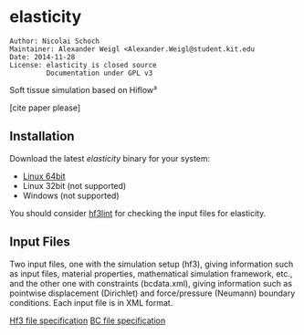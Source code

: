 elasticity
==========

    Author: Nicolai Schoch
    Maintainer: Alexander Weigl <Alexander.Weigl@student.kit.edu
    Date: 2014-11-28
    License: elasticity is closed source
             Documentation under GPL v3

Soft tissue simulation based on Hiflow³

[cite paper please]


## Installation

Download the latest *elasticity* binary for your system:

* [Linux 64bit](https://raw.githubusercontent.com/CognitionGuidedSurgery/elasticity/master/bin/elasticity.lx64)
* Linux 32bit (not supported)
* Windows (not supported)

You should consider [hf3lint](https://github.com/areku/hf3lint)
for checking the input files for elasticity.

## Input Files

Two input files, one with the simulation setup (hf3), giving information such as input files, material properties, mathematical simulation framework, etc., and the other one with constraints (bcdata.xml), giving information such as pointwise displacement (Dirichlet) and force/pressure (Neumann) boundary conditions.
Each input file is in XML format. 

[Hf3 file specification](https://github.com/CognitionGuidedSurgery/elasticity/wiki/Hiflow%C2%B3-Elasticity-Input-File)
[BC file specification](https://github.com/CognitionGuidedSurgery/elasticity/wiki/BC-file)

